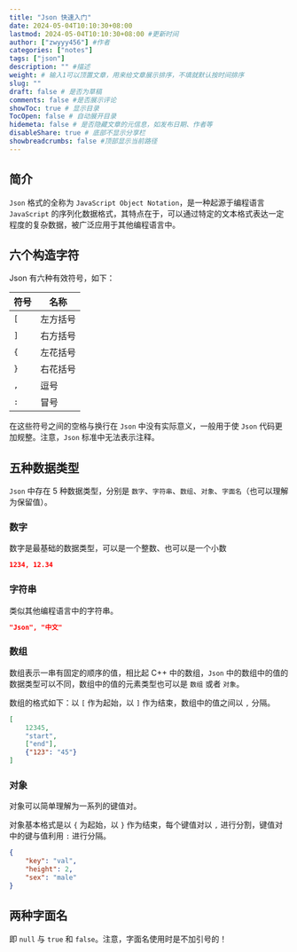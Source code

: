 ```yaml
---
title: "Json 快速入门"
date: 2024-05-04T10:10:30+08:00
lastmod: 2024-05-04T10:10:30+08:00 #更新时间
author: ["zwyyy456"] #作者
categories: ["notes"]
tags: ["json"]
description: "" #描述
weight: # 输入1可以顶置文章，用来给文章展示排序，不填就默认按时间排序
slug: ""
draft: false # 是否为草稿
comments: false #是否展示评论
showToc: true # 显示目录
TocOpen: false # 自动展开目录
hidemeta: false # 是否隐藏文章的元信息，如发布日期、作者等
disableShare: true # 底部不显示分享栏
showbreadcrumbs: false #顶部显示当前路径
---
```


## 简介

`Json` 格式的全称为 `JavaScript Object Notation`，是一种起源于编程语言 `JavaScript` 的序列化数据格式，其特点在于，可以通过特定的文本格式表达一定程度的复杂数据，被广泛应用于其他编程语言中。

## 六个构造字符

Json 有六种有效符号，如下：

| 符号 | 名称 |
| -- | -- |
|`[` | 左方括号 |
| `]` | 右方括号 |
| `{` | 左花括号 |
| `}` | 右花括号 |
| `,` | 逗号 |
| `:` | 冒号 |

在这些符号之间的空格与换行在 `Json` 中没有实际意义，一般用于使 `Json` 代码更加规整。注意，`Json` 标准中无法表示注释。

## 五种数据类型

`Json` 中存在 5 种数据类型，分别是 `数字`、`字符串`、`数组`、`对象`、`字面名`（也可以理解为保留值）。

### 数字

数字是最基础的数据类型，可以是一个整数、也可以是一个小数

```json
1234, 12.34
```

### 字符串

类似其他编程语言中的字符串。

```json
"Json", "中文"
```

### 数组

数组表示一串有固定的顺序的值，相比起 C++ 中的数组，`Json` 中的数组中的值的数据类型可以不同，数组中的值的元素类型也可以是 `数组` 或者 `对象`。

数组的格式如下：以 `[` 作为起始，以 `]` 作为结束，数组中的值之间以 `,` 分隔。

```json
[
    12345,
    "start",
    ["end"],
    {"123": "45"}
]
```

### 对象

对象可以简单理解为一系列的键值对。

对象基本格式是以 `{` 为起始，以 `}` 作为结束，每个键值对以 `,` 进行分割，键值对中的键与值利用 `:` 进行分隔。

```json
{
    "key": "val",
    "height": 2,
    "sex": "male"
}
```

## 两种字面名

即 `null` 与 `true` 和 `false`。注意，字面名使用时是不加引号的！







